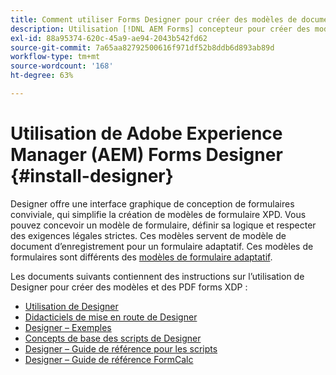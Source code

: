 ```yaml
---
title: Comment utiliser Forms Designer pour créer des modèles de document d’enregistrement et des fragments de formulaire ?
description: Utilisation [!DNL AEM Forms] concepteur pour créer des modèles de document d’enregistrement et des fragments de formulaire.
exl-id: 88a95374-620c-45a9-ae94-2043b542fd62
source-git-commit: 7a65aa82792500616f971df52b8ddb6d893ab89d
workflow-type: tm+mt
source-wordcount: '168'
ht-degree: 63%

---
```


# Utilisation de Adobe Experience Manager (AEM) Forms Designer {#install-designer}

Designer offre une interface graphique de conception de formulaires conviviale, qui simplifie la création de modèles de formulaire XPD. Vous pouvez concevoir un modèle de formulaire, définir sa logique et respecter des exigences légales strictes. Ces modèles servent de modèle de document d’enregistrement pour un formulaire adaptatif. Ces modèles de formulaires sont différents des [modèles de formulaire adaptatif](template-editor.md).

Les documents suivants contiennent des instructions sur l’utilisation de Designer pour créer des modèles et des PDF forms XDP :

+ [Utilisation de Designer](assets/using-designer-cs.pdf)
+ [Didacticiels de mise en route de Designer](https://helpx.adobe.com/content/dam/help/fr/experience-manager/6-5/forms/pdf/designer-quickstart.pdf)
+ [Designer – Exemples](https://helpx.adobe.com/content/dam/help/fr/experience-manager/6-5/forms/pdf/designer-samples.pdf)
+ [Concepts de base des scripts de Designer](https://helpx.adobe.com/content/dam/help/fr/experience-manager/6-5/forms/pdf/scripting-basics.pdf)
+ [Designer – Guide de référence pour les scripts](https://helpx.adobe.com/content/dam/help/fr/experience-manager/6-5/forms/pdf/scripting-reference.pdf)
+ [Designer – Guide de référence FormCalc](https://helpx.adobe.com/content/dam/help/fr/experience-manager/6-5/forms/pdf/formcalc-reference.pdf)
